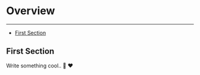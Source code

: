 # Overview

---

- [First Section](#section-1)

<a name="section-1"></a>
## First Section

Write something cool.. 🦊  ❤️ 